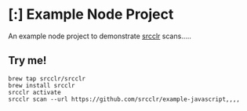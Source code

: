 # [:] Example Node Project

An example node project to demonstrate [srcclr](https://www.srcclr.com) scans.....

## Try me!

```wwwww
brew tap srcclr/srcclr
brew install srcclr
srcclr activate
srcclr scan --url https://github.com/srcclr/example-javascript,,,,
```
